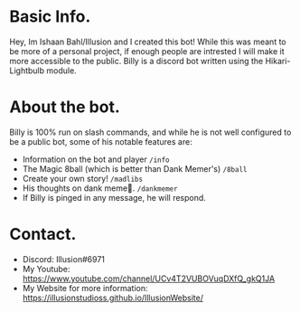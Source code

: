# Basic Info.
Hey, Im Ishaan Bahl/Illusion and I created this bot! While this was meant to be more of a personal project, if enough people are intrested I will make it more accessible to the public. 
Billy is a discord bot written using the Hikari-Lightbulb module. 


# About the bot.
Billy is 100% run on slash commands, and while he is not well configured to be a public bot, some of his notable features are: 

* Information on the bot and player `/info`
* The Magic 8ball (which is better than Dank Memer's) `/8ball`
* Create your own story! `/madlibs`
* His thoughts on dank meme🤢. `/dankmemer`
* If Billy is pinged in any message, he will respond. 

# Contact.
* Discord: Illusion#6971
* My Youtube: https://www.youtube.com/channel/UCv4T2VUBOVuqDXfQ_gkQ1JA
* My Website for more information: https://illusionstudioss.github.io/IllusionWebsite/

